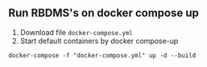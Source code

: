 ## Run RBDMS's on docker compose up

1. Download file `docker-compose.yml`
2. Start default containers by docker compose-up
```
docker-compose -f "docker-compose.yml" up -d --build
```
